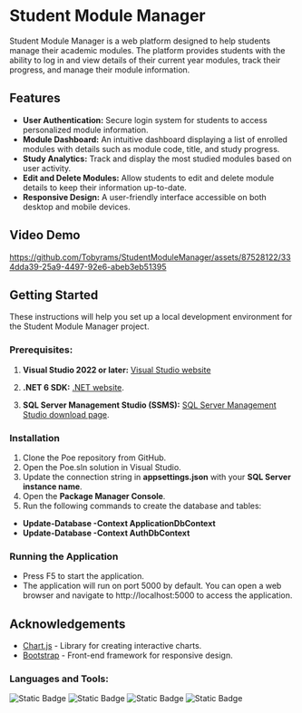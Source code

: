 # Student Module Manager

Student Module Manager is a web platform designed to help students manage their academic modules. The platform provides students with the ability to log in and view details of their current year modules, track their progress, and manage their module information.

## Features
- **User Authentication:** Secure login system for students to access personalized module information.
- **Module Dashboard:** An intuitive dashboard displaying a list of enrolled modules with details such as module code, title, and study progress.
- **Study Analytics:** Track and display the most studied modules based on user activity.
- **Edit and Delete Modules:** Allow students to edit and delete module details to keep their information up-to-date.
- **Responsive Design:** A user-friendly interface accessible on both desktop and mobile devices.

## Video Demo
https://github.com/Tobyrams/StudentModuleManager/assets/87528122/334dda39-25a9-4497-92e6-abeb3eb51395

## Getting Started

These instructions will help you set up a local development environment for the Student Module Manager project.

### Prerequisites:

1. **Visual Studio 2022 or later:** [Visual Studio website](https://visualstudio.microsoft.com/)

2. **.NET 6 SDK:** [.NET website](https://dotnet.microsoft.com/download/dotnet/6.0).

3. **SQL Server Management Studio (SSMS):** [SQL Server Management Studio download page](https://docs.microsoft.com/en-us/sql/ssms/download-sql-server-management-studio-ssms).


### Installation
1. Clone the Poe repository from GitHub.
2. Open the Poe.sln solution in Visual Studio.
3. Update the connection string in **appsettings.json** with your **SQL Server instance name**.
4. Open the **Package Manager Console**.
5. Run the following commands to create the database and tables:
- **Update-Database -Context ApplicationDbContext**
- **Update-Database -Context AuthDbContext**




### Running the Application
- Press F5 to start the application.
- The application will run on port 5000 by default. You can open a web browser and navigate to http://localhost:5000 to access the application.

## Acknowledgements
- [Chart.js](https://www.chartjs.org/) - Library for creating interactive charts.
- [Bootstrap](https://getbootstrap.com/) - Front-end framework for responsive design.

### Languages and Tools:
![Static Badge](https://img.shields.io/badge/C%23-green?style=for-the-badge&logoColor=blue)
![Static Badge](https://img.shields.io/badge/HTML-orange?style=for-the-badge&logoColor=orange)
![Static Badge](https://img.shields.io/badge/CSS-purple?style=for-the-badge&logoColor=purple)
![Static Badge](https://img.shields.io/badge/JavaScript-yellow?style=for-the-badge&logoColor=yellow)














